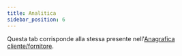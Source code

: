```yaml
---
title: Analitica
sidebar_position: 6
---
```


Questa tab corrisponde alla stessa presente nell'[Anagrafica cliente/fornitore](/docs/erp-home/registers/contacts/create-new-contact/accounting-data/customer-vendors-data/analytic).